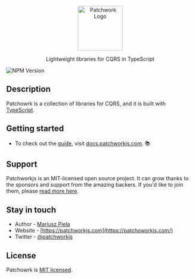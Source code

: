 <p align="center">
  <a href="http://patchworkjs.com/" target="blank"><img src="https://patchworkjs.com/img/logo-small.svg" width="120" alt="Patchwork Logo" /></a>
</p>


  <p align="center"> Lightweight libraries for CQRS in TypeScript</p>
<img src="https://img.shields.io/github/downloads/patchworkjs/patchwork/total?logo=github" alt="NPM Version" />

## Description

Patchowrk is a collection of libraries for CQRS, and it is built with  <a href="http://www.typescriptlang.org" target="_blank">TypeScript</a>.


## Getting started

* To check out the [guide](https://docs.patchworkjs.com), visit [docs.patchworkjs.com](https://docs.patchworkjs.com). :books:

## Support

Patchworkjs is an MIT-licensed open source project. It can grow thanks to the sponsors and support from the amazing backers. If you'd like to join them, please [read more here](https://docs.patchworkjs.com/support).


## Stay in touch

* Author - [Mariusz Piela](https://twitter.com/kammysliwiec)
* Website - [https://patchworkjs.com](https://patchoworkjs.com/)
* Twitter - [@patchworkjs](https://twitter.com/patchworkjs)

## License

Patchowrk is [MIT licensed](LICENSE).
